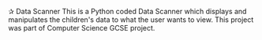 ✰ Data Scanner
This is a Python coded Data Scanner which displays and manipulates the children's data to what the user wants to view. This project was part of Computer Science GCSE project.
